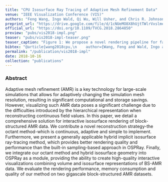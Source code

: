 ```yaml
---
title: "CPU Isosurface Ray Tracing of Adaptive Mesh Refinement Data"
venue: "IEEE Visualization Conference (VIS)"
authors: "Feng Wang, Ingo Wald, Qi Wu, Will Usher, and Chris R. Johnson"
preprint_url: "https://drive.google.com/file/d/1cNUeMO8X8hUjtTWlrVxslmeLOdq3vdyJ/view?usp=sharing"
official_url: "https://doi.org/10.1109/TVCG.2018.2864850"
preview: "pubs/vis2018-impl.png"
teaser: "pubs/vis2018-impl-teaser.png"
teaser_caption: "Figure 1: We propose a novel rendering pipeline for fast volume rendering using optimized foveated sparse rendering and deep neural reconstruction networks. FoVolNet can faithfully reconstruct visual information from sparse inputs. With FoVolNet, developers are able to significantly improve rendering time without sacrificing visual quality."
bibtex: "@article{wang2018cpu,\n    author={Wang, Feng and Wald, Ingo and Wu, Qi and Usher, Will and Johnson, Chris R.},\n    journal={IEEE Transactions on Visualization and Computer Graphics}, \n    title={CPU Isosurface Ray Tracing of Adaptive Mesh Refinement Data}, \n    year={2019},\n    volume={25},\n    number={1},\n    pages={1142-1151},\n    doi={10.1109/TVCG.2018.2864850}\n}"
permalink: "/publication/vis2018-impl"
date: 2018-10-16
collection: "publications"
---
```

<!--  -->

### Abstract

Adaptive mesh refinement (AMR) is a key technology for large-scale simulations that allows for adaptively changing the simulation mesh resolution, resulting in significant computational and storage savings. However, visualizing such AMR data poses a significant challenge due to the difficulties introduced by the hierarchical representation when reconstructing continuous field values. In this paper, we detail a comprehensive solution for interactive isosurface rendering of block-structured AMR data. We contribute a novel reconstruction strategy-the octant method-which is continuous, adaptive and simple to implement. Furthermore, we present a generally applicable hybrid implicit isosurface ray-tracing method, which provides better rendering quality and performance than the built-in sampling-based approach in OSPRay. Finally, we integrate our octant method and hybrid isosurface geometry into OSPRay as a module, providing the ability to create high-quality interactive visualizations combining volume and isosurface representations of BS-AMR data. We evaluate the rendering performance, memory consumption and quality of our method on two gigascale block-structured AMR datasets.